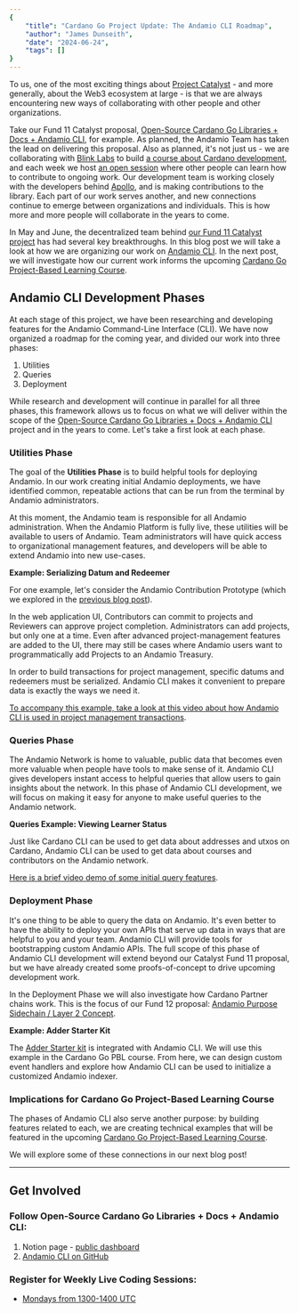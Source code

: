 ```yaml
---
{
    "title": "Cardano Go Project Update: The Andamio CLI Roadmap",
    "author": "James Dunseith",
    "date": "2024-06-24",
    "tags": []
}
---
```


To us, one of the most exciting things about [Project Catalyst](https://projectcatalyst.io/) - and more generally, about the Web3 ecosystem at large - is that we are always encountering new ways of collaborating with other people and other organizations.

Take our Fund 11 Catalyst proposal, [Open-Source Cardano Go Libraries + Docs + Andamio CLI](https://milestones.projectcatalyst.io/projects/1100216), for example. As planned, the Andamio Team has taken the lead on delivering this proposal. Also as planned, it's not just us - we are collaborating with [Blink Labs](https://blinklabs.io/) to build [a course about Cardano development](https://www.andamio.io/course/gpbl2024), and each week we host [an open session](https://www.andamio.io/calendar) where other people can learn how to contribute to ongoing work. Our development team is working closely with the developers behind [Apollo](https://github.com/Salvionied/apollo), and is making contributions to the library. Each part of our work serves another, and new connections continue to emerge between organizations and individuals. This is how more and more people will collaborate in the years to come.

In May and June, the decentralized team behind [our Fund 11 Catalyst project](https://milestones.projectcatalyst.io/projects/1100216) has had several key breakthroughs. In this blog post we will take a look at how we are organizing our work on [Andamio CLI](https://github.com/Andamio-Platform/andamio-cli). In the next post, we will investigate how our current work informs the upcoming [Cardano Go Project-Based Learning Course](https://www.andamio.io/course/gpbl2024).

## Andamio CLI Development Phases
At each stage of this project, we have been researching and developing features for the Andamio Command-Line Interface (CLI). We have now organized a roadmap for the coming year, and divided our work into three phases:
1. Utilities
2. Queries
3. Deployment

While research and development will continue in parallel for all three phases, this framework allows us to focus on what we will deliver within the scope of the [Open-Source Cardano Go Libraries + Docs + Andamio CLI](https://milestones.projectcatalyst.io/projects/1100216) project and in the years to come. Let's take a first look at each phase.

### Utilities Phase
The goal of the **Utilities Phase** is to build helpful tools for deploying Andamio. In our work creating initial Andamio deployments, we have identified common, repeatable actions that can be run from the terminal by Andamio administrators.

At this moment, the Andamio team is responsible for all Andamio administration. When the Andamio Platform is fully live, these utilities will be available to users of Andamio. Team administrators will have quick access to organizational management features, and developers will be able to extend Andamio into new use-cases.

**Example: Serializing Datum and Redeemer**

For one example, let's consider the Andamio Contribution Prototype (which we explored in the [previous blog post](/013)).

In the web application UI, Contributors can commit to projects and Reviewers can approve project completion. Administrators can add projects, but only one at a time. Even after advanced project-management features are added to the UI, there may still be cases where Andamio users want to programmatically add Projects to an Andamio Treasury.

In order to build transactions for project management, specific datums and redeemers must be serialized. Andamio CLI makes it convenient to prepare data is exactly the ways we need it.

[To accompany this example, take a look at this video about how Andamio CLI is used in project management transactions]().

### Queries Phase
The Andamio Network is home to valuable, public data that becomes even more valuable when people have tools to make sense of it. Andamio CLI gives developers instant access to helpful queries that allow users to gain insights about the network. In this phase of Andamio CLI development, we will focus on making it easy for anyone to make useful queries to the Andamio network.

**Queries Example: Viewing Learner Status**

Just like Cardano CLI can be used to get data about addresses and utxos on Cardano, Andamio CLI can be used to get data about courses and contributors on the Andamio network.

[Here is a brief video demo of some initial query features]().

### Deployment Phase
It's one thing to be able to query the data on Andamio. It's even better to have the ability to deploy your own APIs that serve up data in ways that are helpful to you and your team. Andamio CLI will provide tools for bootstrapping custom Andamio APIs. The full scope of this phase of Andamio CLI development will extend beyond our Catalyst Fund 11 proposal, but we have already created some proofs-of-concept to drive upcoming development work.

In the Deployment Phase we will also investigate how Cardano Partner chains work. This is the focus of our Fund 12 proposal: [Andamio Purpose Sidechain / Layer 2 Concept](https://cardano.ideascale.com/c/idea/122585).

**Example: Adder Starter Kit**

The [Adder Starter kit]() is integrated with Andamio CLI. We will use this example in the Cardano Go PBL course. From here, we can design custom event handlers and explore how Andamio CLI can be used to initialize a customized Andamio indexer.

### Implications for Cardano Go Project-Based Learning Course

The phases of Andamio CLI also serve another purpose: by building features related to each, we are creating technical examples that will be featured in the upcoming [Cardano Go Project-Based Learning Course](https://www.andamio.io/course/gpbl2024).

We will explore some of these connections in our next blog post!

---

## Get Involved

### Follow Open-Source Cardano Go Libraries + Docs + Andamio CLI:

1. Notion page - [public dashboard](https://andamio.notion.site/Open-Source-Cardano-Go-Libraries-Docs-Andamio-CLI-5266383e226246edb37d4c859d2a0a31?pvs=4)
2. [Andamio CLI on GitHub](https://github.com/Andamio-Platform/andamio-cli)

### Register for Weekly Live Coding Sessions:
- [Mondays from 1300-1400 UTC](https://us06web.zoom.us/meeting/register/tZwtcemrqTwoG9fYL2pYvrCwQG9u2tJNmqa6#/registration)